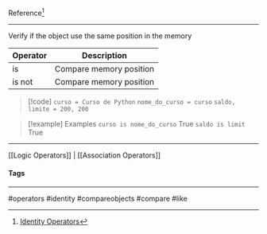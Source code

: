 Reference[^1]
***
Verify if the object use the same position in the memory

|Operator|Description |
|--------|-----------|
|is| Compare memory position|
|is not| Compare memory position|


> [!code]
> `curso = Curso de Python`
> `nome_do_curso = curso`
> `saldo, limite = 200, 200`

> [!example] Examples
> `curso is nome_do_curso`
> True
> `saldo is limit`
> True


***
[[Logic Operators]] | [[Association Operators]]


#### Tags
***
#operators #identity #compareobjects #compare #like

[^1]: [Identity Operators](https://github.com/digitalinnovationone/trilha-python-dio/blob/main/00%20-%20Fundamentos/operadores_identidade.py)